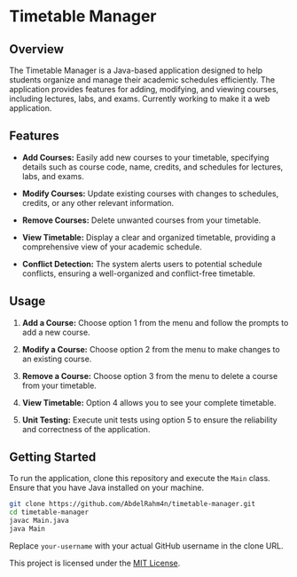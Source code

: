 # Timetable Manager

## Overview

The Timetable Manager is a Java-based application designed to help students organize and manage their academic schedules efficiently. The application provides features for adding, modifying, and viewing courses, including lectures, labs, and exams. Currently working to make it a web application.

## Features

- **Add Courses:** Easily add new courses to your timetable, specifying details such as course code, name, credits, and schedules for lectures, labs, and exams.

- **Modify Courses:** Update existing courses with changes to schedules, credits, or any other relevant information.

- **Remove Courses:** Delete unwanted courses from your timetable.

- **View Timetable:** Display a clear and organized timetable, providing a comprehensive view of your academic schedule.

- **Conflict Detection:** The system alerts users to potential schedule conflicts, ensuring a well-organized and conflict-free timetable.

## Usage

1. **Add a Course:** Choose option 1 from the menu and follow the prompts to add a new course.

2. **Modify a Course:** Choose option 2 from the menu to make changes to an existing course.

3. **Remove a Course:** Choose option 3 from the menu to delete a course from your timetable.

4. **View Timetable:** Option 4 allows you to see your complete timetable.

5. **Unit Testing:** Execute unit tests using option 5 to ensure the reliability and correctness of the application.

## Getting Started

To run the application, clone this repository and execute the `Main` class. Ensure that you have Java installed on your machine.

```bash
git clone https://github.com/AbdelRahm4n/timetable-manager.git
cd timetable-manager
javac Main.java
java Main
```


Replace `your-username` with your actual GitHub username in the clone URL. 

This project is licensed under the [MIT License](https://opensource.org/licenses/MIT).

